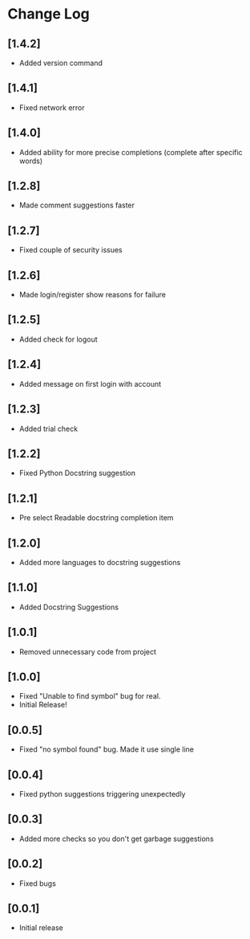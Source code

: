# Change Log

## [1.4.2]

- Added version command

## [1.4.1]

- Fixed network error

## [1.4.0]

- Added ability for more precise completions (complete after specific words)

## [1.2.8]

- Made comment suggestions faster

## [1.2.7]

- Fixed couple of security issues

## [1.2.6]

- Made login/register show reasons for failure

## [1.2.5]

- Added check for logout

## [1.2.4]

- Added message on first login with account

## [1.2.3]

- Added trial check

## [1.2.2]

- Fixed Python Docstring suggestion

## [1.2.1]

- Pre select Readable docstring completion item

## [1.2.0]

- Added more languages to docstring suggestions

## [1.1.0]

- Added Docstring Suggestions

## [1.0.1]

- Removed unnecessary code from project

## [1.0.0]

- Fixed "Unable to find symbol" bug for real.
- Initial Release!

## [0.0.5]

- Fixed "no symbol found" bug. Made it use single line

## [0.0.4]

- Fixed python suggestions triggering unexpectedly

## [0.0.3]

- Added more checks so you don't get garbage suggestions

## [0.0.2]

- Fixed bugs

## [0.0.1]

- Initial release
